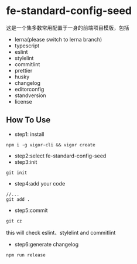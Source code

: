# fe-standard-config-seed

这是一个集多数常用配置于一身的前端项目模版，包括

- lerna(please switch to lerna branch)
- typescript
- eslint
- stylelint
- commitlint
- prettier
- husky
- changelog
- editorconfig
- standversion
- license

## How To Use

- step1: install

```shell
npm i -g vigor-cli && vigor create
```

- step2:select fe-standard-config-seed
- step3:init

```shell
git init
```

- step4:add your code

```shell
//...
git add .
```

- step5:commit

```shell
git cz
```

this will check eslint、stylelint and commitlint

- step6:generate changelog

```shell
npm run release
```
